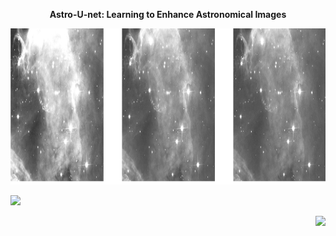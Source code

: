 <p align="center"> <b>  Astro-U-net:  Learning to Enhance Astronomical Images </b> </p>
<p align="center"><img src="img.png" height="250px"></p>

<p align="left"><img src="network1/network1.gif" height="250px"></p> <p align="right"><img src="network2/network2.gif" height="250px"></p>

